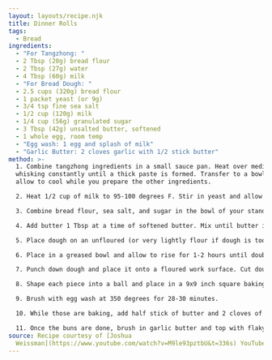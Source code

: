 ```yaml
---
layout: layouts/recipe.njk
title: Dinner Rolls
tags:
  - Bread
ingredients:
  - "For Tangzhong: "
  - 2 Tbsp (20g) bread flour
  - 2 Tbsp (27g) water
  - 4 Tbsp (60g) milk
  - "For Bread Dough: "
  - 2.5 cups (320g) bread flour
  - 1 packet yeast (or 9g)
  - 3/4 tsp fine sea salt
  - 1/2 cup (120g) milk
  - 1/4 cup (56g) granulated sugar
  - 3 Tbsp (42g) unsalted butter, softened
  - 1 whole egg, room temp
  - "Egg wash: 1 egg and splash of milk"
  - "Garlic Butter: 2 cloves garlic with 1/2 stick butter"
method: >-
  1. Combine tangzhong ingredients in a small sauce pan. Heat over medium
  whisking constantly until a thick paste is formed. Transfer to a bowl and
  allow to cool while you prepare the other ingredients.

  2. Heat 1/2 cup of milk to 95-100 degrees F. Stir in yeast and allow to sit for 10 minutes. (Yeast should start to foam and bubble if it is alive.)

  3. Combine bread flour, sea salt, and sugar in the bowl of your stand mixer. Add in your yeast mixture, tangzhong, and 1 whole egg. Start your mixer of low (speed 2-4) with the dough hook and allow to mix until all ingredients are combined and no dry flour remains in the bottom of the bowl.

  4. Add butter 1 Tbsp at a time of softened butter. Mix until butter is fully incorporate. Allow the dough to continue kneading for another 5-7 minutes.

  5. Place dough on an unfloured (or very lightly flour if dough is too sticky) surface and form a tight ball.

  6. Place in a greased bowl and allow to rise for 1-2 hours until doubled in size.

  7. Punch down dough and place it onto a floured work surface. Cut dough into 9 equal pieces (about 75g each).

  8. Shape each piece into a ball and place in a 9x9 inch square baking dish. Cover and allow to rise for 1-2 hours until doubled in size. 

  9. Brush with egg wash at 350 degrees for 28-30 minutes. 

  10. While those are baking, add half stick of butter and 2 cloves of garlic to a pan on med low heat just until the butter is melted and the garlic is fragrant. 

  11. Once the buns are done, brush in garlic butter and top with flaky sea salt. They're best served warm.
source: Recipe courtesy of [Joshua
  Weissman](https://www.youtube.com/watch?v=M9le93pztbU&t=336s) YouTube video.
---
```

